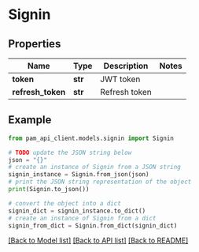 # Signin


## Properties

Name | Type | Description | Notes
------------ | ------------- | ------------- | -------------
**token** | **str** | JWT token | 
**refresh_token** | **str** | Refresh token | 

## Example

```python
from pam_api_client.models.signin import Signin

# TODO update the JSON string below
json = "{}"
# create an instance of Signin from a JSON string
signin_instance = Signin.from_json(json)
# print the JSON string representation of the object
print(Signin.to_json())

# convert the object into a dict
signin_dict = signin_instance.to_dict()
# create an instance of Signin from a dict
signin_from_dict = Signin.from_dict(signin_dict)
```
[[Back to Model list]](../README.md#documentation-for-models) [[Back to API list]](../README.md#documentation-for-api-endpoints) [[Back to README]](../README.md)


